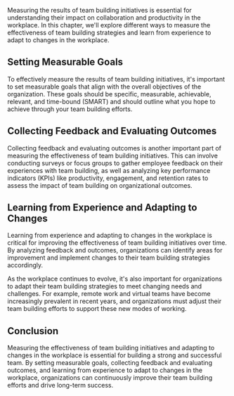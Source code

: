 
Measuring the results of team building initiatives is essential for understanding their impact on collaboration and productivity in the workplace. In this chapter, we'll explore different ways to measure the effectiveness of team building strategies and learn from experience to adapt to changes in the workplace.

Setting Measurable Goals
------------------------

To effectively measure the results of team building initiatives, it's important to set measurable goals that align with the overall objectives of the organization. These goals should be specific, measurable, achievable, relevant, and time-bound (SMART) and should outline what you hope to achieve through your team building efforts.

Collecting Feedback and Evaluating Outcomes
-------------------------------------------

Collecting feedback and evaluating outcomes is another important part of measuring the effectiveness of team building initiatives. This can involve conducting surveys or focus groups to gather employee feedback on their experiences with team building, as well as analyzing key performance indicators (KPIs) like productivity, engagement, and retention rates to assess the impact of team building on organizational outcomes.

Learning from Experience and Adapting to Changes
------------------------------------------------

Learning from experience and adapting to changes in the workplace is critical for improving the effectiveness of team building initiatives over time. By analyzing feedback and outcomes, organizations can identify areas for improvement and implement changes to their team building strategies accordingly.

As the workplace continues to evolve, it's also important for organizations to adapt their team building strategies to meet changing needs and challenges. For example, remote work and virtual teams have become increasingly prevalent in recent years, and organizations must adjust their team building efforts to support these new modes of working.

Conclusion
----------

Measuring the effectiveness of team building initiatives and adapting to changes in the workplace is essential for building a strong and successful team. By setting measurable goals, collecting feedback and evaluating outcomes, and learning from experience to adapt to changes in the workplace, organizations can continuously improve their team building efforts and drive long-term success.
